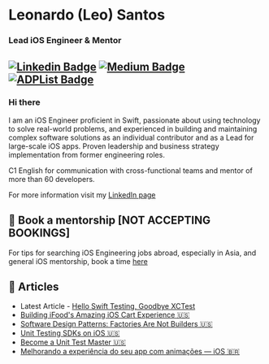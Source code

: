 
<h1> Leonardo (Leo) Santos </h1>
<h3> Lead iOS Engineer & Mentor </h3>

[![Linkedin Badge](https://img.shields.io/badge/-leocoout-blue?style=flat-square&logo=Linkedin&logoColor=white&link=https://www.linkedin.com/in/leocout/)](https://www.linkedin.com/in/leocout/) 
[![Medium Badge](https://img.shields.io/badge/-@leocoout-000000?style=flat-square&labelColor=000000&logo=Medium&link=https://medium.com/@leocoout/)](https://medium.com/@leocoout/)
[![ADPList Badge](https://img.shields.io/badge/-ADPList-A020F0?style=flat-square&link=https://adplist.org/mentors/leonardo-santos-Ir2N)]([https://medium.com/@leocoout/](https://adplist.org/mentors/leonardo-santos-Ir2N))
---

<h3> Hi there </h3>

I am an iOS Engineer proficient in Swift, passionate about using technology to solve real-world problems, and experienced in building and maintaining complex software solutions as an individual contributor and as a Lead for large-scale iOS apps. Proven leadership and business strategy implementation from former engineering roles.

C1 English for communication with cross-functional teams and mentor of more than 60 developers.

For more information visit my [LinkedIn page](https://www.linkedin.com/in/leocout/)

## 🤝 Book a mentorship [NOT ACCEPTING BOOKINGS]
For tips for searching iOS Engineering jobs abroad, especially in Asia, and general iOS mentorship, book a time [here](https://adplist.org/mentors/leonardo-santos-Ir2N)

## 📖 Articles

* Latest Article - [Hello Swift Testing, Goodbye XCTest](https://leocoout.medium.com/welcome-swift-testing-goodbye-xctest-7501b7a5b304)
* [Building iFood's Amazing iOS Cart Experience 🇺🇸](https://medium.com/ifood-engineering/building-ifoods-amazing-ios-cart-experience-b281c97b471)
* [Software Design Patterns: Factories Are Not Builders 🇺🇸](https://betterprogramming.pub/software-design-patterns-factories-are-not-builders-dc4c1297de8f)
* [Unit Testing SDKs on iOS 🇺🇸](https://betterprogramming.pub/unit-test-static-and-singleton-frameworks-on-ios-df4e7d77a7b8)
* [Become a Unit Test Master 🇺🇸](https://leocoout.medium.com/become-a-unit-test-master-84f4fa276deb)
* [Melhorando a experiência do seu app com animações — iOS 🇧🇷](https://medium.com/@leocoout/melhorando-a-experi%C3%AAncia-do-seu-app-com-anima%C3%A7%C3%B5es-ios-5c09874b9eb5?sk=baab9addeb70bf7d0f71c8b3d6bcba54)
